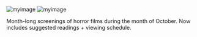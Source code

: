 ![myimage](https://rebecca-ricks.com/images/tv-2.png)
![myimage](https://rebecca-ricks.com/images/shocktober.png)

Month-long screenings of horror films during the month of October. Now includes suggested readings + viewing schedule.
